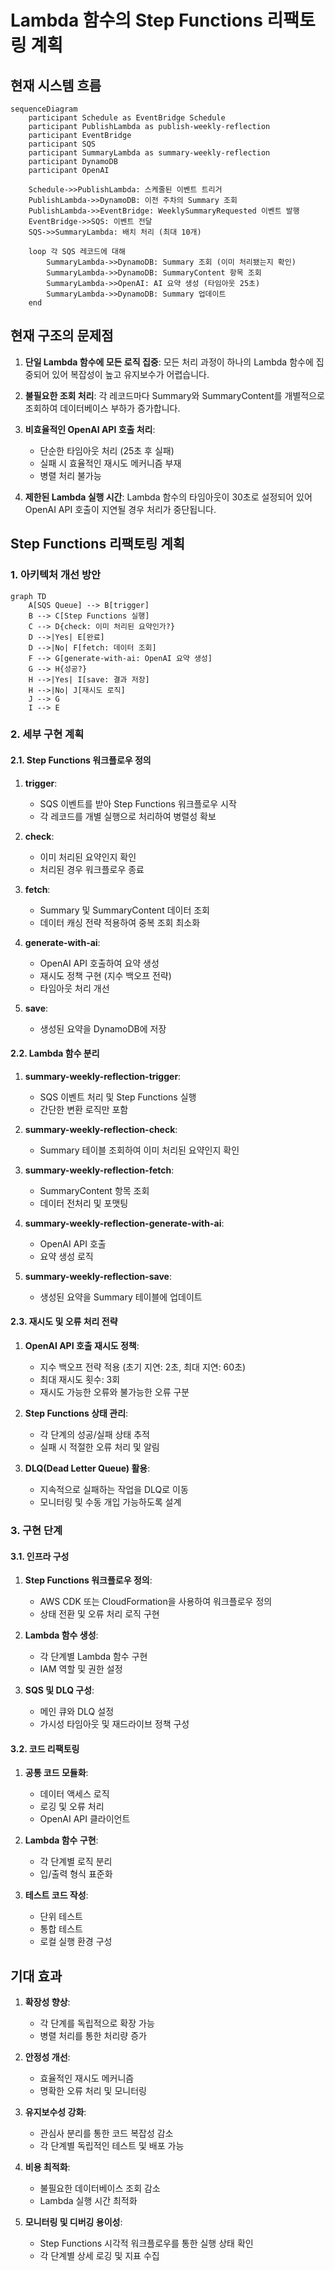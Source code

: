 # Lambda 함수의 Step Functions 리팩토링 계획

## 현재 시스템 흐름

```mermaid
sequenceDiagram
    participant Schedule as EventBridge Schedule
    participant PublishLambda as publish-weekly-reflection
    participant EventBridge
    participant SQS
    participant SummaryLambda as summary-weekly-reflection
    participant DynamoDB
    participant OpenAI

    Schedule->>PublishLambda: 스케줄된 이벤트 트리거
    PublishLambda->>DynamoDB: 이전 주차의 Summary 조회
    PublishLambda->>EventBridge: WeeklySummaryRequested 이벤트 발행
    EventBridge->>SQS: 이벤트 전달
    SQS->>SummaryLambda: 배치 처리 (최대 10개)
    
    loop 각 SQS 레코드에 대해
        SummaryLambda->>DynamoDB: Summary 조회 (이미 처리됐는지 확인)
        SummaryLambda->>DynamoDB: SummaryContent 항목 조회
        SummaryLambda->>OpenAI: AI 요약 생성 (타임아웃 25초)
        SummaryLambda->>DynamoDB: Summary 업데이트
    end
```

## 현재 구조의 문제점

1. **단일 Lambda 함수에 모든 로직 집중**: 모든 처리 과정이 하나의 Lambda 함수에 집중되어 있어 복잡성이 높고 유지보수가 어렵습니다.

2. **불필요한 조회 처리**: 각 레코드마다 Summary와 SummaryContent를 개별적으로 조회하여 데이터베이스 부하가 증가합니다.

3. **비효율적인 OpenAI API 호출 처리**:
   - 단순한 타임아웃 처리 (25초 후 실패)
   - 실패 시 효율적인 재시도 메커니즘 부재
   - 병렬 처리 불가능

4. **제한된 Lambda 실행 시간**: Lambda 함수의 타임아웃이 30초로 설정되어 있어 OpenAI API 호출이 지연될 경우 처리가 중단됩니다.

## Step Functions 리팩토링 계획

### 1. 아키텍처 개선 방안

```mermaid
graph TD
    A[SQS Queue] --> B[trigger]
    B --> C[Step Functions 실행]
    C --> D{check: 이미 처리된 요약인가?}
    D -->|Yes| E[완료]
    D -->|No| F[fetch: 데이터 조회]
    F --> G[generate-with-ai: OpenAI 요약 생성]
    G --> H{성공?}
    H -->|Yes| I[save: 결과 저장]
    H -->|No| J[재시도 로직]
    J --> G
    I --> E
```

### 2. 세부 구현 계획

#### 2.1. Step Functions 워크플로우 정의

1. **trigger**:
   - SQS 이벤트를 받아 Step Functions 워크플로우 시작
   - 각 레코드를 개별 실행으로 처리하여 병렬성 확보

2. **check**:
   - 이미 처리된 요약인지 확인
   - 처리된 경우 워크플로우 종료

3. **fetch**:
   - Summary 및 SummaryContent 데이터 조회
   - 데이터 캐싱 전략 적용하여 중복 조회 최소화

4. **generate-with-ai**:
   - OpenAI API 호출하여 요약 생성
   - 재시도 정책 구현 (지수 백오프 전략)
   - 타임아웃 처리 개선

5. **save**:
   - 생성된 요약을 DynamoDB에 저장

#### 2.2. Lambda 함수 분리

1. **summary-weekly-reflection-trigger**:
   - SQS 이벤트 처리 및 Step Functions 실행
   - 간단한 변환 로직만 포함

2. **summary-weekly-reflection-check**:
   - Summary 테이블 조회하여 이미 처리된 요약인지 확인

3. **summary-weekly-reflection-fetch**:
   - SummaryContent 항목 조회
   - 데이터 전처리 및 포맷팅

4. **summary-weekly-reflection-generate-with-ai**:
   - OpenAI API 호출
   - 요약 생성 로직

5. **summary-weekly-reflection-save**:
   - 생성된 요약을 Summary 테이블에 업데이트

#### 2.3. 재시도 및 오류 처리 전략

1. **OpenAI API 호출 재시도 정책**:
   - 지수 백오프 전략 적용 (초기 지연: 2초, 최대 지연: 60초)
   - 최대 재시도 횟수: 3회
   - 재시도 가능한 오류와 불가능한 오류 구분

2. **Step Functions 상태 관리**:
   - 각 단계의 성공/실패 상태 추적
   - 실패 시 적절한 오류 처리 및 알림

3. **DLQ(Dead Letter Queue) 활용**:
   - 지속적으로 실패하는 작업을 DLQ로 이동
   - 모니터링 및 수동 개입 가능하도록 설계

### 3. 구현 단계

#### 3.1. 인프라 구성

1. **Step Functions 워크플로우 정의**:
   - AWS CDK 또는 CloudFormation을 사용하여 워크플로우 정의
   - 상태 전환 및 오류 처리 로직 구현

2. **Lambda 함수 생성**:
   - 각 단계별 Lambda 함수 구현
   - IAM 역할 및 권한 설정

3. **SQS 및 DLQ 구성**:
   - 메인 큐와 DLQ 설정
   - 가시성 타임아웃 및 재드라이브 정책 구성

#### 3.2. 코드 리팩토링

1. **공통 코드 모듈화**:
   - 데이터 액세스 로직
   - 로깅 및 오류 처리
   - OpenAI API 클라이언트

2. **Lambda 함수 구현**:
   - 각 단계별 로직 분리
   - 입/출력 형식 표준화

3. **테스트 코드 작성**:
   - 단위 테스트
   - 통합 테스트
   - 로컬 실행 환경 구성

## 기대 효과

1. **확장성 향상**:
   - 각 단계를 독립적으로 확장 가능
   - 병렬 처리를 통한 처리량 증가

2. **안정성 개선**:
   - 효율적인 재시도 메커니즘
   - 명확한 오류 처리 및 모니터링

3. **유지보수성 강화**:
   - 관심사 분리를 통한 코드 복잡성 감소
   - 각 단계별 독립적인 테스트 및 배포 가능

4. **비용 최적화**:
   - 불필요한 데이터베이스 조회 감소
   - Lambda 실행 시간 최적화

5. **모니터링 및 디버깅 용이성**:
   - Step Functions 시각적 워크플로우를 통한 실행 상태 확인
   - 각 단계별 상세 로깅 및 지표 수집